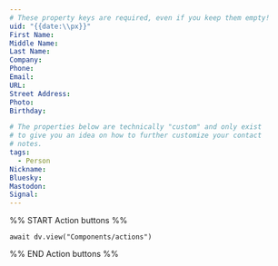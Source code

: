 ```yaml
---
# These property keys are required, even if you keep them empty!
uid: "{{date:\\px}}"
First Name:
Middle Name:
Last Name:
Company:
Phone:
Email:
URL:
Street Address:
Photo:
Birthday:

# The properties below are technically "custom" and only exist
# to give you an idea on how to further customize your contact
# notes.
tags:
  - Person
Nickname:
Bluesky:
Mastodon:
Signal:
---
```


%% START Action buttons %%
```dataviewjs
await dv.view("Components/actions")
```
%% END Action buttons %%

